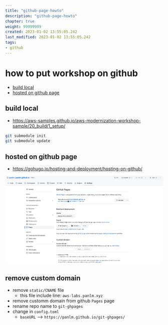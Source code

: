 ```yaml
---
title: "github-page-howto"
description: "github-page-howto"
chapter: true
weight: 99999999
created: 2023-01-02 13:55:05.242
last_modified: 2023-01-02 13:55:05.242
tags: 
- github 
---
```


# how to put workshop on github 

- [build local](#build-local)
- [hosted on github page](#hosted-on-github-page)


## build local
- https://aws-samples.github.io/aws-modernization-workshop-sample/20_build/1_setup/

```sh
git submodule init
git submodule update
```


## hosted on github page
- https://gohugo.io/hosting-and-deployment/hosting-on-github/

![github-page-howto-1.png](github-page-howto-1.png)


## remove custom domain

- remove `static/CNAME` file
    - this file include line: `aws-labs.panlm.xyz`
- remove customm domain from github `Pages` page
- rename repo name to `git-ghpages`
- change in `config.toml`
    - `baseURL` --> `https://panlm.github.io/git-ghpages/`


